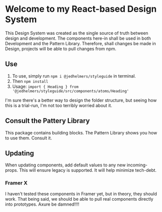 # Welcome to my React-based Design System

This Design System was created as the single source of truth between design and development. The components here-in shall be used in both Development and the Pattern Library. Therefore, shall changes be made in Design, projects will be able to pull changes from npm.

## Use

1. To use, simply run `npm i @jedhelmers/styleguide` in terminal.
2. Then `npm install`
3. Usage: `import { Heading } from '@jedhelmers/styleguide/src/components/atoms/Heading'`

I'm sure there's a better way to design the folder structure, but seeing how this is a trial-run, I'm not too terribly worried about it.

## Consult the Pattery Library

This package contains building blocks. The Pattern Library shows you how to use them. Consult it.

## Updating

When updating components, add default values to any new incoming-props. This will ensure legacy is supported. It will help minimize tech-debt.

### Framer X
I haven't tested these components in Framer yet, but in theory, they should work. That being said, we should be able to pull real components directly into prototypes. Axure be damned!!!!
